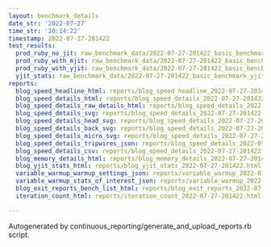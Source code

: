```yaml
---
layout: benchmark_details
date_str: '2022-07-27'
time_str: '20:14:22'
timestamp: 2022-07-27-201422
test_results:
  prod_ruby_no_jit: raw_benchmark_data/2022-07-27-201422_basic_benchmark_prod_ruby_no_jit.json
  prod_ruby_with_mjit: raw_benchmark_data/2022-07-27-201422_basic_benchmark_prod_ruby_with_mjit.json
  prod_ruby_with_yjit: raw_benchmark_data/2022-07-27-201422_basic_benchmark_prod_ruby_with_yjit.json
  yjit_stats: raw_benchmark_data/2022-07-27-201422_basic_benchmark_yjit_stats.json
reports:
  blog_speed_headline_html: reports/blog_speed_headline_2022-07-27-201422.html
  blog_speed_details_html: reports/blog_speed_details_2022-07-27-201422.html
  blog_speed_details_raw_details_html: reports/blog_speed_details_2022-07-27-201422.raw_details.html
  blog_speed_details_svg: reports/blog_speed_details_2022-07-27-201422.svg
  blog_speed_details_head_svg: reports/blog_speed_details_2022-07-27-201422.head.svg
  blog_speed_details_back_svg: reports/blog_speed_details_2022-07-27-201422.back.svg
  blog_speed_details_micro_svg: reports/blog_speed_details_2022-07-27-201422.micro.svg
  blog_speed_details_tripwires_json: reports/blog_speed_details_2022-07-27-201422.tripwires.json
  blog_speed_details_csv: reports/blog_speed_details_2022-07-27-201422.csv
  blog_memory_details_html: reports/blog_memory_details_2022-07-27-201422.html
  blog_yjit_stats_html: reports/blog_yjit_stats_2022-07-27-201422.html
  variable_warmup_warmup_settings_json: reports/variable_warmup_2022-07-27-201422.warmup_settings.json
  variable_warmup_stats_of_interest_json: reports/variable_warmup_2022-07-27-201422.stats_of_interest.json
  blog_exit_reports_bench_list_html: reports/blog_exit_reports_2022-07-27-201422.bench_list.html
  iteration_count_html: reports/iteration_count_2022-07-27-201422.html

---
```

Autogenerated by continuous_reporting/generate_and_upload_reports.rb script.
